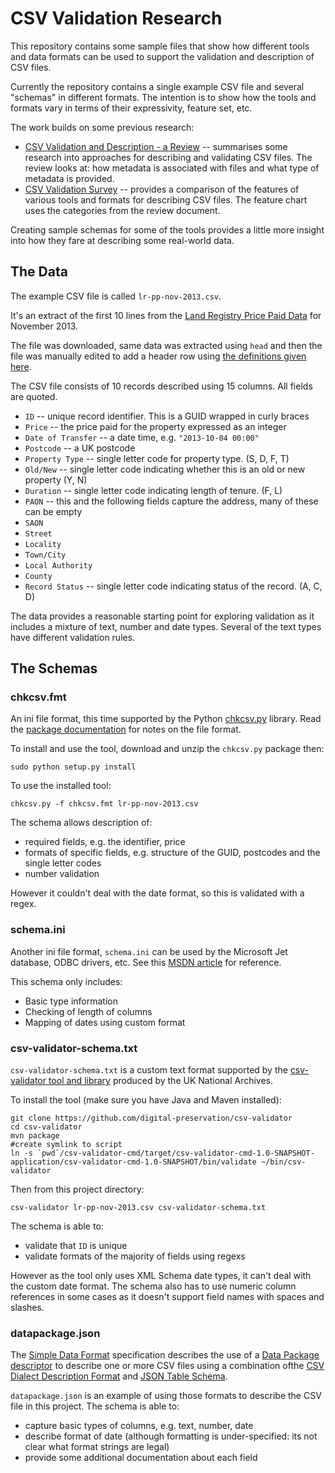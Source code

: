 # CSV Validation Research

This repository contains some sample files that show how different tools and data formats can be used to support the validation and description of CSV files.

Currently the repository contains a single example CSV file and several "schemas" in different formats. The intention is to show how the tools and formats vary in terms of their expressivity, feature set, etc.

The work builds on some previous research:

* [CSV Validation and Description - a Review](https://docs.google.com/document/d/1TDMWM8VGq3UdZ9gNSg_E7lLrFdD4mAOD803CaUR5KTA/edit?usp=sharing) -- summarises some research into approaches for describing and validating CSV files. The review looks at: how metadata is associated with files and what type of metadata is provided.
* [CSV Validation Survey](https://docs.google.com/spreadsheet/ccc?key=0AiswT8ko8hb4dEtOR0x1WkJ3LS1LSm1HQm1YQzZuSHc&usp=sharing) -- provides a comparison of the features of various tools and formats for describing CSV files. The feature chart uses the categories from the review document.

Creating sample schemas for some of the tools provides a little more insight into how they fare at describing some real-world data.

## The Data

The example CSV file is called `lr-pp-nov-2013.csv`. 

It's an extract of the first 10 lines from the [Land Registry Price Paid Data](http://www.landregistry.gov.uk/market-trend-data/public-data/price-paid-data/download) for November 2013. 

The file was downloaded, same data was extracted using `head` and then the file was manually edited to add a header row using [the definitions given here](http://www.landregistry.gov.uk/market-trend-data/public-data/price-paid-faq#m18).

The CSV file consists of 10 records described using 15 columns. All fields are quoted.

* `ID` -- unique record identifier. This is a GUID wrapped in curly braces
* `Price` -- the price paid for the property expressed as an integer
* `Date of Transfer` -- a date time, e.g. `"2013-10-04 00:00"` 
* `Postcode` -- a UK postcode
* `Property Type` -- single letter code for property type. (S, D, F, T)
* `Old/New` -- single letter code indicating whether this is an old or new property (Y, N)
* `Duration` -- single letter code indicating length of tenure. (F, L)
* `PAON` -- this and the following fields capture the address, many of these can be empty
* `SAON`
* `Street`
* `Locality`
* `Town/City`
* `Local Authority`
* `County`
* `Record Status` -- single letter code indicating status of the record. (A, C, D)

The data provides a reasonable starting point for exploring validation as it includes a mixture of text, number and date types. Several of the text types have different validation rules.

## The Schemas

### chkcsv.fmt
 
An ini file format, this time supported by the Python [chkcsv.py](https://pypi.python.org/pypi/chkcsv) library. Read the [package documentation](http://pythonhosted.org/chkcsv/) for notes on the file format.

To install and use the tool, download and unzip the `chkcsv.py` package then:

    sudo python setup.py install
    
To use the installed tool:

    chkcsv.py -f chkcsv.fmt lr-pp-nov-2013.csv

The schema allows description of:

* required fields, e.g. the identifier, price
* formats of specific fields, e.g. structure of the GUID, postcodes and the single letter codes
* number validation

However it couldn't deal with the date format, so this is validated with a regex.

### schema.ini

Another ini file format, `schema.ini` can be used by the Microsoft Jet database, ODBC drivers, etc. See this [MSDN article](http://msdn.microsoft.com/en-us/library/ms709353(v=vs.85).aspx ) for reference.

This schema only includes:

* Basic type information
* Checking of length of columns
* Mapping of dates using custom format

### csv-validator-schema.txt

`csv-validator-schema.txt` is a custom text format supported by the [csv-validator tool and library](https://github.com/digital-preservation/csv-validator) produced by the UK National Archives.

To install the tool (make sure you have Java and Maven installed):

    git clone https://github.com/digital-preservation/csv-validator
    cd csv-validator
    mvn package    
    #create symlink to script
    ln -s `pwd`/csv-validator-cmd/target/csv-validator-cmd-1.0-SNAPSHOT-application/csv-validator-cmd-1.0-SNAPSHOT/bin/validate ~/bin/csv-validator

Then from this project directory:

    csv-validator lr-pp-nov-2013.csv csv-validator-schema.txt

The schema is able to:

* validate that `ID` is unique
* validate formats of the majority of fields using regexs

However as the tool only uses XML Schema date types, it can't deal with the custom date format. The schema also has to use numeric column references in some cases as it doesn't support field names with spaces and slashes.

### datapackage.json

The [Simple Data Format](http://dataprotocols.org/simple-data-format/) specification describes the use of a [Data Package descriptor](http://dataprotocols.org/data-packages/) to describe one or more CSV files using a combination ofthe [CSV Dialect Description Format](http://dataprotocols.org/csv-dialect/) and [JSON Table Schema](http://dataprotocols.org/json-table-schema/).

`datapackage.json` is an example of using those formats to describe the CSV file in this project. The schema is able to:

* capture basic types of columns, e.g. text, number, date
* describe format of date (although formatting is under-specified: its not clear what format strings are legal)
* provide some additional documentation about each field


